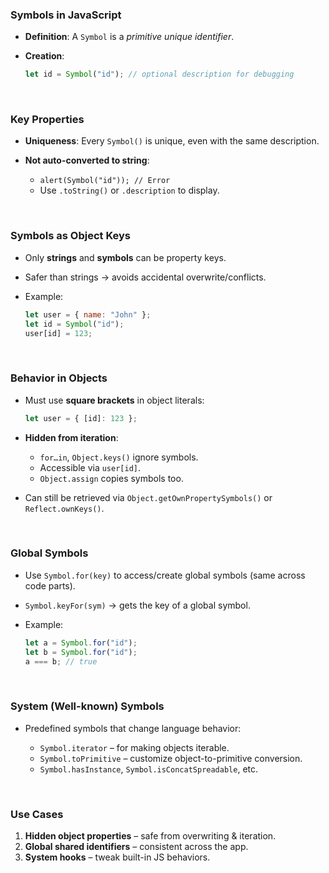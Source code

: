 
### **Symbols in JavaScript**

* **Definition**: A `Symbol` is a *primitive unique identifier*.
* **Creation**:

  ```js
  let id = Symbol("id"); // optional description for debugging
  ```

<br>

### **Key Properties**

* **Uniqueness**: Every `Symbol()` is unique, even with the same description.
* **Not auto-converted to string**:

  * `alert(Symbol("id")); // Error`
  * Use `.toString()` or `.description` to display.

<br>

### **Symbols as Object Keys**

* Only **strings** and **symbols** can be property keys.
* Safer than strings → avoids accidental overwrite/conflicts.
* Example:

  ```js
  let user = { name: "John" };
  let id = Symbol("id");
  user[id] = 123;
  ```

<br>

### **Behavior in Objects**

* Must use **square brackets** in object literals:

  ```js
  let user = { [id]: 123 };
  ```
* **Hidden from iteration**:

  * `for…in`, `Object.keys()` ignore symbols.
  * Accessible via `user[id]`.
  * `Object.assign` copies symbols too.
* Can still be retrieved via `Object.getOwnPropertySymbols()` or `Reflect.ownKeys()`.

<br>

### **Global Symbols**

* Use `Symbol.for(key)` to access/create global symbols (same across code parts).
* `Symbol.keyFor(sym)` → gets the key of a global symbol.
* Example:

  ```js
  let a = Symbol.for("id");
  let b = Symbol.for("id");
  a === b; // true
  ```

<br>

### **System (Well-known) Symbols**

* Predefined symbols that change language behavior:

  * `Symbol.iterator` – for making objects iterable.
  * `Symbol.toPrimitive` – customize object-to-primitive conversion.
  * `Symbol.hasInstance`, `Symbol.isConcatSpreadable`, etc.

<br>

### **Use Cases**

1. **Hidden object properties** – safe from overwriting & iteration.
2. **Global shared identifiers** – consistent across the app.
3. **System hooks** – tweak built-in JS behaviors.

